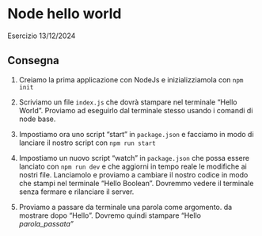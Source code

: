 Node hello world
===
Esercizio 13/12/2024
## Consegna
1. Creiamo la prima applicazione con NodeJs e inizializziamola con `npm init`

2. Scriviamo un file `index.js` che dovrà stampare nel terminale “Hello World”. Proviamo ad eseguirlo dal terminale stesso usando i comandi di node base.

3. Impostiamo ora uno script “start” in `package.json` e facciamo in modo di lanciare il nostro script con `npm run start`

4. Impostiamo un nuovo script “watch” in `package.json` che possa essere lanciato con `npm run dev` e che aggiorni in tempo reale le modifiche ai nostri file. Lanciamolo e proviamo a cambiare il nostro codice in modo che stampi nel terminale “Hello Boolean”. Dovremmo vedere il terminale senza fermare e rilanciare il server.

5. Proviamo a passare da terminale una parola come argomento. da mostrare dopo “Hello”. Dovremo quindi stampare “Hello *parola_passata”*